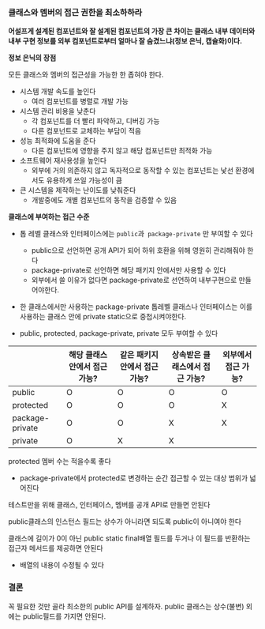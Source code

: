 ### 클래스와 멤버의 접근 권한을 최소하하라

**어설프게 설계된 컴포넌트와 잘 설계된 컴포넌트의 가장 큰 차이는 클래스 내부 데이터와 내부 구현 정보를 외부 컴포넌트로부터 얼마나 잘 숨겼느냐(정보 은닉, 캡슐화)이다.**

**정보 은닉의 장점**

모든 클래스와 멤버의 접근성을 가능한 한 좁혀야 한다.

- 시스템 개발 속도를 높인다
    - 여러 컴포넌트를 병렬로 개발 가능
- 시스템 관리 비용을 낮춘다
    - 각 컴포넌트를 더 빨리 파악하고, 디버깅 가능
    - 다른 컴포넌트로 교체하는 부담이 적음
- 성능 최적화에 도움을 준다
    - 다른 컴포넌트에 영향을 주지 않고 해당 컴포넌트만 최적화 가능
- 소프트웨어 재사용성을 높인다
    - 외부에 거의 의존하지 않고 독자적으로 동작할 수 있는 컴포넌트는 낯선 환경에서도 유용하게 쓰일 가능성이 큼
- 큰 시스템을 제작하는 난이도를 낮춰준다
    - 개발중에도 개별 컴포넌트의 동작을 검증할 수 있음

**클래스에 부여하는 접근 수준**

- 톱 레벨 클래스와 인터페이스에는 `public`과` package-private` 만 부여할 수 있다
    - public으로 선언하면 공개 API가 되어 하위 호환을 위해 영원히 관리해줘야 한다
    - package-private로 선언하면 해당 패키지 안에서만 사용할 수 있다
    - 외부에서 쓸 이유가 없다면 package-private로 선언하여 내부구현으로 만들어야한다.
- 한 클래스에서만 사용하는 package-private 톱레벨 클래스나 인터페이스는 이를 사용하는 클래스 안에 private static으로 중첩시켜야한다.

- public, protected, package-private, private 모두 부여할 수 있다

|                 | 해당 클래스 안에서 접근 가능? | 같은 패키지 안에서 접근 가능? | 상속받은 클래스에서 접근 가능? | 외부에서 접근 가능? |
| --------------- | ----------------------------- | ----------------------------- | ------------------------------ | ------------------- |
| public          | O                             | O                             | O                              | O                   |
| protected       | O                             | O                             | O                              | X                   |
| package-private | O                             | O                             | X                              | X                   |
| private         | O                             | X                             | X          

protected 멤버 수는 적을수록 좋다

- package-private에서 protected로 변경하는 순간 접근할 수 있는 대상 범위가 넓어진다

테스트만을 위해 클래스, 인터페이스, 멤버를 공개 API로 만들면 안된다

public클래스의 인스턴스 필드는 상수가 아니라면 되도록 public이 아니여야 한다

클래스에 길이가 0이 아닌 public static final배열 필드를 두거나 이 필드를 반환하는 접근자 메서드를 제공하면 안된다

- 배열의 내용이 수정될 수 있다

### 결론

꼭 필요한 것만 골라 최소한의 public API를 설계하자. public 클래스는 상수(불변) 외에는 public필드를 가지면 안된다.